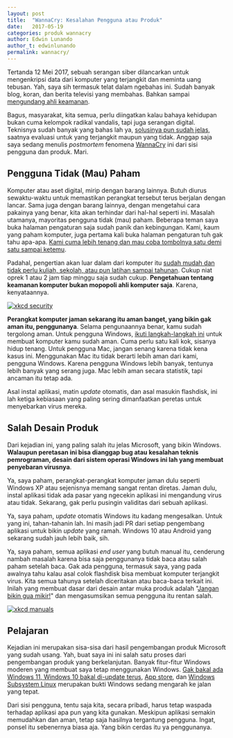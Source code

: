 ```yaml
---
layout: post
title:  "WannaCry: Kesalahan Pengguna atau Produk"
date:   2017-05-19
categories: produk wannacry
author: Edwin Lunando
author_t: edwinlunando
permalink: wannacry/
---
```


Tertanda 12 Mei 2017, sebuah serangan siber dilancarkan untuk mengenkripsi data dari komputer yang terjangkit dan meminta uang tebusan. Yah, saya sih termasuk telat dalam ngebahas ini. Sudah banyak blog, koran, dan berita televisi yang membahas. Bahkan sampai [mengundang ahli keamanan][0].

Bagus, masyarakat, kita semua, perlu diingatkan kalau bahaya kehidupan bukan cuma kelompok radikal vandalis, tapi juga serangan digital. Teknisnya sudah banyak yang bahas lah ya, [solusinya pun sudah jelas][1], saatnya evaluasi untuk yang terjangkit maupun yang tidak. Anggap saja saya sedang menulis *postmortem* fenomena [WannaCry][7] ini dari sisi pengguna dan produk. Mari.

## Pengguna Tidak (Mau) Paham

Komputer atau aset digital, mirip dengan barang lainnya. Butuh diurus sewaktu-waktu untuk memastikan perangkat tersebut terus berjalan dengan lancar. Sama juga dengan barang lainnya, dengan mengetahui cara pakainya yang benar, kita akan terhindar dari hal-hal seperti ini. Masalah utamanya, mayoritas pengguna tidak (mau) paham. Beberapa teman saya buka halaman pengaturan saja sudah panik dan kebingungan. Kami, kaum yang paham komputer, juga pertama kali buka halaman pengaturan tuh gak tahu apa-apa. [Kami cuma lebih tenang dan mau coba tombolnya satu demi satu sampai ketemu][6].

Padahal, pengertian akan luar dalam dari komputer itu [sudah mudah dan tidak perlu kuliah, sekolah, atau pun latihan sampai tahunan][2]. Cukup niat oprek 1 atau 2 jam tiap minggu saja sudah cukup. **Pengetahuan tentang keamanan komputer bukan mopopoli ahli komputer saja**. Karena, kenyataannya.

<a href="https://xkcd.com/538/">
    <img src="https://imgs.xkcd.com/comics/security.png" alt="xkcd security"/>
</a>

**Perangkat komputer jaman sekarang itu aman banget, yang bikin gak aman itu, penggunanya**. Selama pengunaannya benar, kamu sudah tergolong aman. Untuk pengguna Windows, [ikuti langkah-langkah ini][4] untuk membuat komputer kamu sudah aman. Cuma perlu satu kali kok, sisanya hidup tenang. Untuk pengguna Mac, jangan senang karena tidak kena kasus ini. Menggunakan Mac itu tidak berarti lebih aman dari kami, pengguna Windows. Karena pengguna Windows lebih banyak, tentunya lebih banyak yang serang juga. Mac lebih aman secara statistik, tapi ancaman itu tetap ada.

Asal instal aplikasi, matin *update* otomatis, dan asal masukin flashdisk, ini lah ketiga kebiasaan yang paling sering dimanfaatkan peretas untuk menyebarkan virus mereka.

## Salah Desain Produk

Dari kejadian ini, yang paling salah itu jelas Microsoft, yang bikin Windows. **Walaupun peretasan ini bisa dianggap bug atau kesalahan teknis pemrograman, desain dari sistem operasi Windows ini lah yang membuat penyebaran virusnya**.

Ya, saya paham, perangkat-perangkat komputer jaman dulu seperti Windows XP atau sejenisnya memang sangat rentan diretas. Jaman dulu, instal aplikasi tidak ada pasar yang ngecekin aplikasi ini mengandung virus atau tidak. Sekarang, gak perlu pusingin validitas dari sebuah aplikasi.

Ya, saya paham, *update* otomatis Windows itu kadang mengesalkan. Untuk yang ini, tahan-tahanin lah. Ini masih jadi PR dari setiap pengembang aplikasi untuk bikin *update* yang ramah. Windows 10 atau Android yang sekarang sudah jauh lebih baik, sih.

Ya, saya paham, semua aplikasi *end user* yang butuh manual itu, cenderung nambah masalah karena bisa saja penggunanya tidak baca atau salah paham setelah baca. Gak ada pengguna, termasuk saya, yang pada awalnya tahu kalau asal colok flashdisk bisa membuat komputer terjangkit virus. Kita semua tahunya setelah diceritakan atau baca-baca terkait ini. Inilah yang membuat dasar dari desain antar muka produk adalah "[Jangan bikin gua mikir!][3]" dan mengasumsikan semua pengguna itu rentan salah.

<a href="https://xkcd.com/1343/">
    <img src="https://imgs.xkcd.com/comics/manuals.png " alt="xkcd manuals"/>
</a>

## Pelajaran

Kejadian ini merupakan sisa-sisa dari hasil pengembangan produk Microsoft yang sudah usang. Yah, buat saya ini ini salah satu proses dari pengembangan produk yang berkelanjutan. Banyak fitur-fitur Windows moderen yang membuat saya tetap menggunakan Windows. [Gak bakal ada Windows 11, Windows 10 bakal di-update terus][5], [App store][8], dan [Windows Subsystem Linux][9] merupakan bukti Windows sedang mengarah ke jalan yang tepat.

Dari sisi pengguna, tentu saja kita, secara pribadi, harus tetap waspada terhadap aplikasi apa pun yang kita gunakan. Meskipun aplikasi semakin memudahkan dan aman, tetap saja hasilnya tergantung pengguna. Ingat, ponsel itu sebenernya biasa aja. Yang bikin cerdas itu ya penggunanya.

[0]:    http://tekno.liputan6.com/read/2950477/penjelasan-pakar-soal-serangan-wannacry-di-indonesia
[1]:    https://rahard.wordpress.com/2017/05/14/penanganan-ransomware-wannacry/
[2]:    https://decentsecurity.com/#/introduction/
[3]:    https://en.wikipedia.org/wiki/Don%27t_Make_Me_Think
[4]:    https://decentsecurity.com/#/securing-your-computer/
[5]:    http://www.techradar.com/news/software/operating-systems/microsoft-confirms-there-will-be-no-windows-11-1293309
[6]:    https://xkcd.com/627/
[7]:    https://en.wikipedia.org/wiki/WannaCry_ransomware_attack
[8]:    https://www.microsoft.com/en-us/windows/windows-10-apps
[9]:    https://msdn.microsoft.com/en-us/commandline/wsl/about
